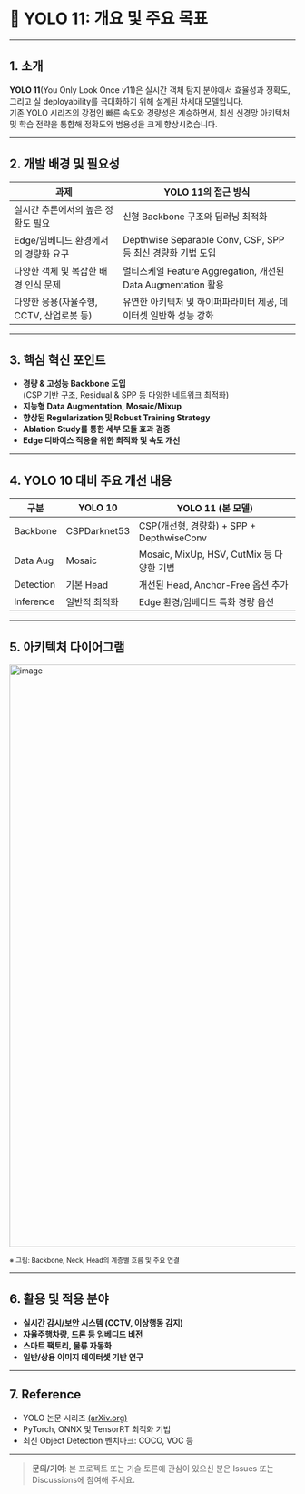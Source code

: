 # 🦾 YOLO 11: 개요 및 주요 목표

---

## 1. 소개

**YOLO 11**(You Only Look Once v11)은 실시간 객체 탐지 분야에서 효율성과 정확도, 그리고 실 deployability를 극대화하기 위해 설계된 차세대 모델입니다.  
기존 YOLO 시리즈의 강점인 빠른 속도와 경량성은 계승하면서, 최신 신경망 아키텍처 및 학습 전략을 통합해 정확도와 범용성을 크게 향상시켰습니다.

---

## 2. 개발 배경 및 필요성

| 과제                                 | YOLO 11의 접근 방식                                             |
|--------------------------------------|----------------------------------------------------------------|
| 실시간 추론에서의 높은 정확도 필요        | 신형 Backbone 구조와 딥러닝 최적화                                      |
| Edge/임베디드 환경에서의 경량화 요구   | Depthwise Separable Conv, CSP, SPP 등 최신 경량화 기법 도입                  |
| 다양한 객체 및 복잡한 배경 인식 문제       | 멀티스케일 Feature Aggregation, 개선된 Data Augmentation 활용                 |
| 다양한 응용(자율주행, CCTV, 산업로봇 등)   | 유연한 아키텍처 및 하이퍼파라미터 제공, 데이터셋 일반화 성능 강화                 |

---

## 3. 핵심 혁신 포인트

- **경량 & 고성능 Backbone 도입**  
  (CSP 기반 구조, Residual & SPP 등 다양한 네트워크 최적화)
- **지능형 Data Augmentation, Mosaic/Mixup**  
- **향상된 Regularization 및 Robust Training Strategy**
- **Ablation Study를 통한 세부 모듈 효과 검증**
- **Edge 디바이스 적용을 위한 최적화 및 속도 개선**

---

## 4. YOLO 10 대비 주요 개선 내용

| 구분        | YOLO 10         | YOLO 11 (본 모델) |
|-------------|-----------------|-------------------|
| Backbone    | CSPDarknet53    | CSP(개선형, 경량화) + SPP + DepthwiseConv |
| Data Aug    | Mosaic          | Mosaic, MixUp, HSV, CutMix 등 다양한 기법 |
| Detection   | 기본 Head       | 개선된 Head, Anchor-Free 옵션 추가 |
| Inference   | 일반적 최적화      | Edge 환경/임베디드 특화 경량 옵션 |

---

## 5. 아키텍처 다이어그램

<img width="1024" height="1024" alt="image" src="https://github.com/user-attachments/assets/83119250-e4ca-4a33-bea9-d03d08d0da30" />

<sub>※ 그림: Backbone, Neck, Head의 계층별 흐름 및 주요 연결</sub>

---

## 6. 활용 및 적용 분야

- **실시간 감시/보안 시스템 (CCTV, 이상행동 감지)**
- **자율주행차량, 드론 등 임베디드 비전**
- **스마트 팩토리, 물류 자동화**
- **일반/상용 이미지 데이터셋 기반 연구**

---

## 7. Reference

- YOLO 논문 시리즈 [(arXiv.org)](https://arxiv.org/search/?query=YOLO&searchtype=all)
- PyTorch, ONNX 및 TensorRT 최적화 기법
- 최신 Object Detection 벤치마크: COCO, VOC 등

---

> **문의/기여**: 본 프로젝트 또는 기술 토론에 관심이 있으신 분은 Issues 또는 Discussions에 참여해 주세요.

